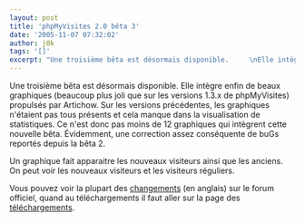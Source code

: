 ```yaml
---
layout: post
title: 'phpMyVisites 2.0 bêta 3'
date: '2005-11-07 07:32:02'
author: j0k
tags: '[]'
excerpt: "Une troisième bêta est désormais disponible.     \nElle intègre enfin de beaux graphiques (beaucoup plus joli que sur les versions 1.3.x de phpMyVisites) propulsés par Artichow. Sur les versions précédentes, les graphiques n'étaient pas tous présents et cela manque dans la visualisation de statistiques. Ce n'est donc pas moins de 12 graphiques qui intègrent cette      …"
---
```


Une troisième bêta est désormais disponible.
Elle intègre enfin de beaux graphiques (beaucoup plus joli que sur les versions 1.3.x de phpMyVisites) propulsés par Artichow. Sur les versions précédentes, les graphiques n'étaient pas tous présents et cela manque dans la visualisation de statistiques. Ce n'est donc pas moins de 12 graphiques qui intègrent cette nouvelle bêta.   Évidemment, une correction assez conséquente de buGs reportés depuis la bêta 2.

Un graphique fait apparaitre les nouveaux visiteurs ainsi que les anciens. On peut voir les nouveaux visiteurs et les visiteurs réguliers.

Vous pouvez voir la plupart des [changements](http://www.phpmyvisites.net/forums/index.php/t/1937/0/) (en anglais) sur le forum officiel, quand au téléchargements il faut aller sur la page des [téléchargements](http://www.phpmyvisites.net/index.php?part=download&amp;&amp;nid=2lg=fr).
